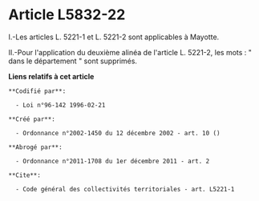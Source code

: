 # Article L5832-22

I.-Les articles L. 5221-1 et L. 5221-2 sont applicables à Mayotte. 

II.-Pour l'application du deuxième alinéa de l'article L. 5221-2, les mots : " dans le département " sont supprimés.

**Liens relatifs à cet article**

	**Codifié par**:

	  - Loi n°96-142 1996-02-21

	**Créé par**:

	  - Ordonnance n°2002-1450 du 12 décembre 2002 - art. 10 ()

	**Abrogé par**:

	  - Ordonnance n°2011-1708 du 1er décembre 2011 - art. 2

	**Cite**:

	  - Code général des collectivités territoriales - art. L5221-1
